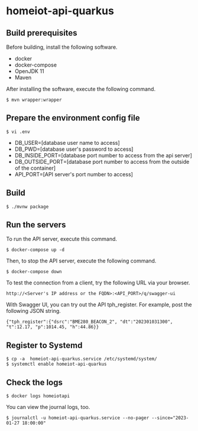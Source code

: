 # homeiot-api-quarkus

## Build prerequisites

Before building, install the following software.
- docker
- docker-compose
- OpenJDK 11
- Maven

After installing the software, execute the following command.
```
$ mvn wrapper:wrapper
```

## Prepare the environment config file

```
$ vi .env
```

- DB_USER=[database user name to access]
- DB_PWD=[database user's password to access]
- DB_INSIDE_PORT=[database port number to access from the api server]
- DB_OUTSIDE_PORT=[database port number to access from the outside of the container]
- API_PORT=[API server's port number to access]

## Build

```
$ ./mvnw package
```

## Run the servers

To run the API server, execute this command.
```
$ docker-compose up -d
```
Then, to stop the API server, execute the following command.
```
$ docker-compose down
```

To test the connection from a client, try the following URL via your browser.
```
http://<Server's IP address or the FQDN>:<API_PORT>/q/swagger-ui
```

With Swagger UI, you can try out the API tph_register. For example, post the following JSON string.
```
{"tph_register":{"dsrc":"BME280_BEACON_2", "dt":"202301031300", "t":12.17, "p":1014.45, "h":44.86}}
```

## Register to Systemd

```
$ cp -a  homeiot-api-quarkus.service /etc/systemd/system/
$ systemctl enable homeiot-api-quarkus
```

## Check the logs
```
$ docker logs homeiotapi
```
You can view the journal logs, too.
```
$ journalctl -u homeiot-api-quarkus.service --no-pager --since="2023-01-27 18:00:00"
```
